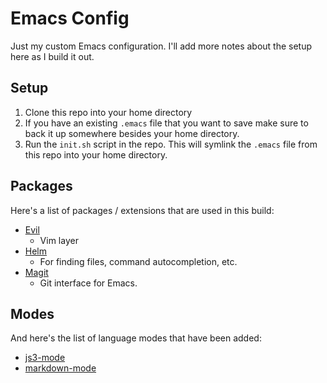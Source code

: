 # Emacs Config

Just my custom Emacs configuration. I'll add more notes about the setup here as I build it out.

## Setup

1. Clone this repo into your home directory
2. If you have an existing `.emacs` file that you want to save make sure to back it up somewhere besides your home directory.
3. Run the `init.sh` script in the repo. This will symlink the `.emacs` file from this repo into your home directory.

## Packages

Here's a list of packages / extensions that are used in this build:

- [Evil](https://github.com/emacs-evil/evil)
  - Vim layer
- [Helm](https://emacs-helm.github.io/helm/)
  - For finding files, command autocompletion, etc.
- [Magit](https://magit.vc/)
  - Git interface for Emacs.
  
## Modes

And here's the list of language modes that have been added:

- [js3-mode](https://github.com/thomblake/js3-mode)
- [markdown-mode](http://jblevins.org/projects/markdown-mode/)
